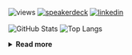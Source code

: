 ![views](https://komarev.com/ghpvc/?username=chck&color=blueviolet)
[![speakerdeck](https://img.shields.io/badge/Speaker_Deck-chck-8a2be2?style=flat-square&logo=speaker-deck)](https://speakerdeck.com/chck)
[![linkedin](https://img.shields.io/badge/LinkedIn-chck-8a2be2?style=flat-square&logo=linkedin)](https://www.linkedin.com/in/chck/)

<p align="left"> 
  <img alt="GitHub Stats" align="center" height="150" src="https://github-readme-stats-nine-umber-51.vercel.app/api?username=chck&count_private=true&show_icons=true&hide_title=true&theme=buefy" />
  <img alt="Top Langs" align="center" height="150" src="https://github-readme-stats-nine-umber-51.vercel.app/api/top-langs/?username=chck&layout=compact&count_private=true&show_icons=true&hide_title=true&theme=buefy" />
</p>

<details>
  <summary><b>Read more</b></summary>
  <br>

  <!--START_SECTION:waka-->
**🐱 My GitHub Data** 

> 📦 82.3 kB Used in GitHub's Storage 
 > 
> 🏆 334 Contributions in the Year 2024
 > 
> 💼 Opted to Hire
 > 
> 📜 133 Public Repositories 
 > 
> 🔑 21 Private Repositories 
 > 
**I'm a Night 🦉** 

```text
🌞 Morning                854 commits         ███░░░░░░░░░░░░░░░░░░░░░░   13.23 % 
🌆 Daytime                2096 commits        ████████░░░░░░░░░░░░░░░░░   32.48 % 
🌃 Evening                1866 commits        ███████░░░░░░░░░░░░░░░░░░   28.91 % 
🌙 Night                  1638 commits        ██████░░░░░░░░░░░░░░░░░░░   25.38 % 
```
📅 **I'm Most Productive on Thursday** 

```text
Monday                   1278 commits        █████░░░░░░░░░░░░░░░░░░░░   19.80 % 
Tuesday                  999 commits         ████░░░░░░░░░░░░░░░░░░░░░   15.48 % 
Wednesday                1053 commits        ████░░░░░░░░░░░░░░░░░░░░░   16.32 % 
Thursday                 1538 commits        ██████░░░░░░░░░░░░░░░░░░░   23.83 % 
Friday                   659 commits         ███░░░░░░░░░░░░░░░░░░░░░░   10.21 % 
Saturday                 373 commits         █░░░░░░░░░░░░░░░░░░░░░░░░   05.78 % 
Sunday                   554 commits         ██░░░░░░░░░░░░░░░░░░░░░░░   08.58 % 
```


📊 **This Week I Spent My Time On** 

```text
💬 Programming Languages: 
Other                    25 hrs 21 mins      ███████████████████░░░░░░   74.33 % 
Terraform                1 hr 12 mins        █░░░░░░░░░░░░░░░░░░░░░░░░   03.56 % 
YAML                     1 hr 9 mins         █░░░░░░░░░░░░░░░░░░░░░░░░   03.41 % 
Ruby                     1 hr 7 mins         █░░░░░░░░░░░░░░░░░░░░░░░░   03.30 % 
Markdown                 57 mins             █░░░░░░░░░░░░░░░░░░░░░░░░   02.82 % 

🔥 Editors: 
Chrome                   25 hrs 14 mins      ██████████████████░░░░░░░   73.96 % 
Neovim                   6 hrs 12 mins       █████░░░░░░░░░░░░░░░░░░░░   18.20 % 
PyCharm                  2 hrs 12 mins       ██░░░░░░░░░░░░░░░░░░░░░░░   06.45 % 
Obsidian                 20 mins             ░░░░░░░░░░░░░░░░░░░░░░░░░   01.01 % 
VS Code                  7 mins              ░░░░░░░░░░░░░░░░░░░░░░░░░   00.36 % 
```

**I Mostly Code in Python** 

```text
Python                   43 repos            █████████░░░░░░░░░░░░░░░░   34.13 % 
Jupyter Notebook         18 repos            ████░░░░░░░░░░░░░░░░░░░░░   14.29 % 
Rust                     7 repos             █░░░░░░░░░░░░░░░░░░░░░░░░   05.56 % 
TypeScript               4 repos             █░░░░░░░░░░░░░░░░░░░░░░░░   03.17 % 
Astro                    1 repo              ░░░░░░░░░░░░░░░░░░░░░░░░░   00.79 % 
```



**Timeline**

![Lines of Code chart](https://raw.githubusercontent.com/chck/chck/main/assets/bar_graph.png)


 Last Updated on 2024-05-19 01:37 UTC
<!--END_SECTION:waka-->
</details>

